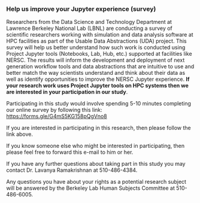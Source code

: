 ### Help us improve your Jupyter experience (survey)

Researchers from the Data Science and Technology Department at
Lawrence Berkeley National Lab (LBNL) are conducting a survey of
scientific researchers working with simulation and data analysis
software at HPC facilities as part of the Usable Data Abstractions
(UDA) project. This survey will help us better understand how such
work is conducted using Project Jupyter tools (Notebooks, Lab, Hub,
etc.) supported at facilities like NERSC. The results will inform the
development and deployment of next generation workflow tools and data
abstractions that are intuitive to use and better match the way
scientists understand and think about their data as well as identify
opportunities to improve the NERSC Jupyter experience. **If your
research work uses Project Jupyter tools on HPC systems then we are
interested in your participation in our study**.

Participating in this study would involve spending 5-10 minutes
completing our online survey by following this link:
https://forms.gle/G4mS5KG158pQgVno8

If you are interested in participating in this research, then please
follow the link above.

If you know someone else who might be interested in participating,
then please feel free to forward this e-mail to him or her.

If you have any further questions about taking part in this study you
may contact Dr. Lavanya Ramakrishnan at 510-486-4384.

Any questions you have about your rights as a potential research
subject will be answered by the Berkeley Lab Human Subjects Committee
at 510-486-6005.
